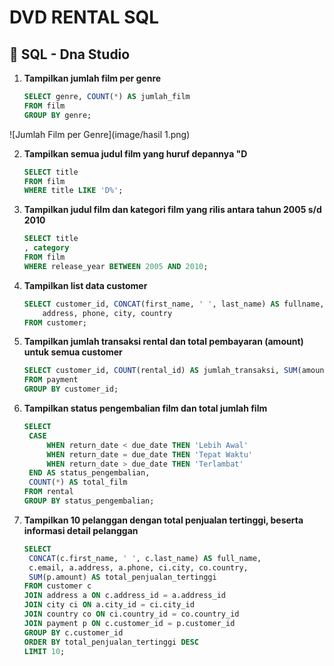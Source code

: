 # DVD RENTAL SQL

## 📘  SQL - Dna Studio

1. **Tampilkan jumlah film per genre**
   ```sql
   SELECT genre, COUNT(*) AS jumlah_film
   FROM film
   GROUP BY genre;
![Jumlah Film per Genre](image/hasil 1.png)


2. **Tampilkan semua judul film yang huruf depannya "D**
   ```sql
   SELECT title
   FROM film
   WHERE title LIKE 'D%';
   
3. **Tampilkan judul film dan kategori film yang rilis antara tahun 2005 s/d 2010**
   ```sql
   SELECT title
   , category
   FROM film
   WHERE release_year BETWEEN 2005 AND 2010;
   
4. **Tampilkan list data customer**
   ```sql
   SELECT customer_id, CONCAT(first_name, ' ', last_name) AS fullname,
       address, phone, city, country
   FROM customer;

5. **Tampilkan jumlah transaksi rental dan total pembayaran (amount) untuk semua customer**
   ```sql
   SELECT customer_id, COUNT(rental_id) AS jumlah_transaksi, SUM(amount) AS total_payment
   FROM payment
   GROUP BY customer_id;
   
6. **Tampilkan status pengembalian film dan total jumlah film**
   ```sql
   SELECT 
    CASE 
        WHEN return_date < due_date THEN 'Lebih Awal'
        WHEN return_date = due_date THEN 'Tepat Waktu'
        WHEN return_date > due_date THEN 'Terlambat'
    END AS status_pengembalian,
    COUNT(*) AS total_film
   FROM rental
   GROUP BY status_pengembalian;

7. **Tampilkan 10 pelanggan dengan total penjualan tertinggi, beserta informasi detail pelanggan**
   ```sql
   SELECT 
    CONCAT(c.first_name, ' ', c.last_name) AS full_name,
    c.email, a.address, a.phone, ci.city, co.country,
    SUM(p.amount) AS total_penjualan_tertinggi
   FROM customer c
   JOIN address a ON c.address_id = a.address_id
   JOIN city ci ON a.city_id = ci.city_id
   JOIN country co ON ci.country_id = co.country_id
   JOIN payment p ON c.customer_id = p.customer_id
   GROUP BY c.customer_id
   ORDER BY total_penjualan_tertinggi DESC
   LIMIT 10;


   

